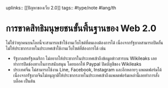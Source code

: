 uplinks:: [[ปัญหาของเว็บ 2.0]]
tags:: #type/note #lang/th 
# การขาดสิทธิมนุษยชนขั้นพื้นฐานของ Web 2.0
ไม่ใช่ว่าทุกคนบนโลกนี้จะสามารถเข้าใช้งานเว็บไซต์ที่ตนเองต้องการได้ เนื่องจากรัฐบาลสามารถปิดกั้น ไม่ให้ประชากรภายในประเทศเข้าใช้งานเว็บไซต์ที่ต้องการได้  เช่น
- รัฐบาลสหรัฐอเมริกา ไม่อยากให้ประชากรในประเทศเข้าถึงข้อมูลข่าวสารบน Wikileaks เลยทำการปิดช่องทางในการสนับสนุน โดยบอกให้ Paypal ปิดบัญชีของ Wikileaks
- ประเทศจีน ไม่สามารถใช้งาน Line, Facebook, Instagram และอีกหลายๆ แพลตฟอร์มได้ เนื่องจากรัฐบาลจีนไม่อนุญาติให้ประชากรภายในประเทศเข้าถึงแพลตฟอร์มเหล่านี้เลยทำการสั่งบล็อค เป็นต้น